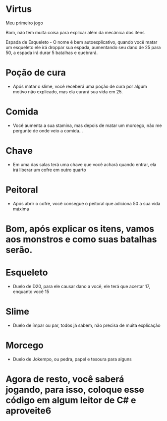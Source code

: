 # Virtus
 Meu primeiro jogo


Bom, não tem muita coisa para explicar além da mecânica dos itens

Espada de Esqueleto - O nome é bem autoexplicativo, quando você matar um esqueleto ele irá droppar sua espada, aumentando seu dano de 25 para 50, a espada irá durar 5 batalhas e quebrará.

# Poção de cura 

- Após matar o slime, você receberá uma poção de cura por algum motivo não explicado, mas ela curará sua vida em 25.

# Comida

- Você aumenta a sua stamina, mas depois de matar um morcego, não me pergunte de onde veio a comida...

# Chave 

- Em uma das salas terá uma chave que você achará quando entrar, ela irá liberar um cofre em outro quarto

# Peitoral 

- Após abrir o cofre, você consegue o peitoral que adiciona 50 a sua vida máxima

# Bom, após explicar os itens, vamos aos monstros e como suas batalhas serão.

# Esqueleto 

- Duelo de D20, para ele causar dano a você, ele terá que acertar 17, enquanto você 15

# Slime 

- Duelo de ímpar ou par, todos já sabem, não precisa de muita explicação

# Morcego 

- Duelo de Jokempo, ou pedra, papel e tesoura para alguns

# Agora de resto, você saberá jogando, para isso, coloque esse código em algum leitor de C# e aproveite6
